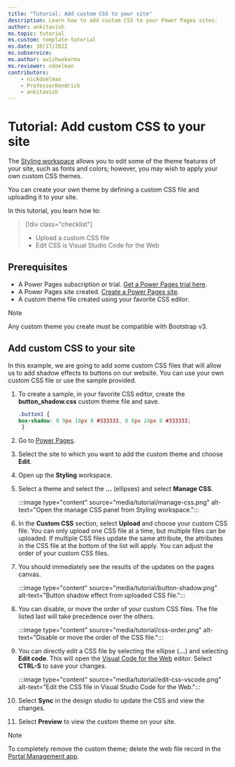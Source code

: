 ```yaml
---
title: "Tutorial: Add custom CSS to your site"
description: Learn how to add custom CSS to your Power Pages sites.
author: ankitavish
ms.topic: tutorial
ms.custom: template-tutorial
ms.date: 10/17/2022
ms.subservice:
ms.author: avishwakarma 
ms.reviewer: ndoelman
contributors:
    - nickdoelman
    - ProfessorKendrick
    - ankitavish
---
```

# Tutorial: Add custom CSS to your site

The [Styling workspace](tutorial-style-site.md) allows you to edit some of the theme features of your site, such as fonts and colors; however, you may wish to apply your own custom CSS themes.

You can create your own theme by defining a custom CSS file and uploading it to your site.  

In this tutorial, you learn how to:

> [!div class="checklist"]
> * Upload a custom CSS file
> * Edit CSS is Visual Studio Code for the Web

## Prerequisites

- A Power Pages subscription or trial. [Get a Power Pages trial here](trial-signup.md).
- A Power Pages site created. [Create a Power Pages site](create-manage.md).
- A custom theme file created using your favorite CSS editor.

> [!NOTE]  
> Any custom theme you create must be compatible with Bootstrap v3.

## Add custom CSS to your site

In this example, we are going to add some custom CSS files that will allow us to add shadow effects to buttons on our website. You can use your own custom CSS file or use the sample provided.

1. To create a sample, in your favorite CSS editor, create the **button_shadow.css** custom theme file and save.

    ```css
    .button1 {
    box-shadow: 0 9px 18px 0 #333333, 0 8px 24px 0 #333333;
     }
    ```

1. Go to [Power Pages](https://make.powerpages.microsoft.com/).

1. Select the site to which you want to add the custom theme and choose **Edit**.

1. Open up the **Styling** workspace.

1. Select a theme and select the **...** (ellipses) and select **Manage CSS**.

    :::image type="content" source="media/tutorial/manage-css.png" alt-text="Open the manage CSS panel from Styling workspace.":::

1. In the **Custom CSS** section, select **Upload** and choose your custom CSS file. You can only upload one CSS file at a time, but multiple files can be uploaded. If multiple CSS files update the same attribute, the attributes in the CSS file at the bottom of the list will apply. You can adjust the order of your custom CSS files.

1. You should immediately see the results of the updates on the pages canvas.

    :::image type="content" source="media/tutorial/button-shadow.png" alt-text="Button shadow effect from uploaded CSS file.":::

1. You can disable, or move the order of your custom CSS files. The file listed last will take precedence over the others.

    :::image type="content" source="media/tutorial/css-order.png" alt-text="Disable or move the order of the CSS file.":::

1. You can directly edit a CSS file by selecting the ellipse (**...**) and selecting **Edit code**. This will open the [Visual Code for the Web](../configure/visual-studio-code-editor.md) editor. Select **CTRL-S** to save your changes. 

    :::image type="content" source="media/tutorial/edit-css-vscode.png" alt-text="Edit the CSS file in Visual Studio Code for the Web.":::

1. Select **Sync** in the design studio to update the CSS and view the changes.

1. Select **Preview** to view the custom theme on your site.

> [!NOTE]
>
> To completely remove the custom theme; delete  the web file record in the [Portal Management app](../configure/portal-management-app.md).
